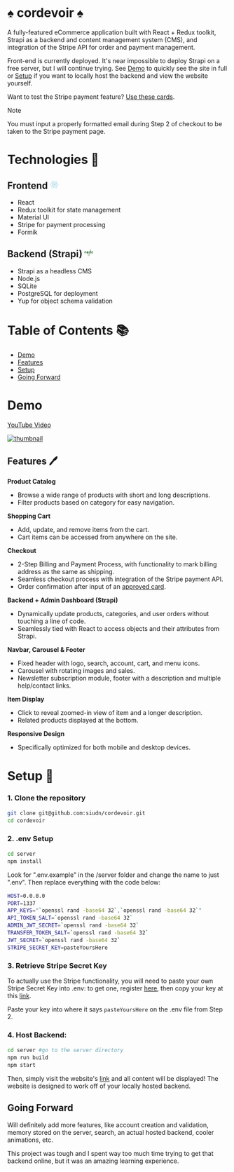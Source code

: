 # ♠️ cordevoir ♠️

A fully-featured eCommerce application built with React + Redux toolkit, Strapi as a backend and content management system (CMS), and integration of the Stripe API for order and payment management.

Front-end is currently deployed. It's near impossible to deploy Strapi on a free server, but I will continue trying. See [Demo](#demo) to quickly see the site in full or [Setup](#-setup-) if you want to locally host the backend and view the website yourself.

Want to test the Stripe payment feature? [Use these cards](https://stripe.com/docs/testing#cards).

> [!NOTE]
> You must input a properly formatted email during Step 2 of checkout to be taken to the Stripe payment page.
> <br>

# Technologies 🤖

## **Frontend** <img src="/client/src/assets/icons/react.svg" alt="React Icon" width="20" height="20">

- React
- Redux toolkit for state management
- Material UI
- Stripe for payment processing
- Formik

## **Backend (Strapi)** <img src="/client/src/assets/icons/node.svg" alt="Node Icon" width="20" height="20">

- Strapi as a headless CMS
- Node.js
- SQLite
- PostgreSQL for deployment
- Yup for object schema validation
  <br>

# Table of Contents 📚

- [Demo](#demo)
- [Features](#-features-🖊)
- [Setup](#-setup-)
- [Going Forward](#going-forward)
  <br>

# Demo

[YouTube Video](https://www.youtube.com/watch?v=fbgtzejDUFc&ab_channel=ShadmanUddin)

[![thumbnail](https://img.youtube.com/vi/fbgtzejDUFc/0.jpg)](https://www.youtube.com/watch?v=fbgtzejDUFc&ab_channel=ShadmanUddin)

## Features 🖊️

**Product Catalog**

- Browse a wide range of products with short and long descriptions.
- Filter products based on category for easy navigation.

**Shopping Cart**

- Add, update, and remove items from the cart.
- Cart items can be accessed from anywhere on the site.

**Checkout**

- 2-Step Billing and Payment Process, with functionality to mark billing address as the same as shipping.
- Seamless checkout process with integration of the Stripe payment API.
- Order confirmation after input of an [approved card](https://stripe.com/docs/testing#cards).

**Backend + Admin Dashboard (Strapi)**

- Dynamically update products, categories, and user orders without touching a line of code.
- Seamlessly tied with React to access objects and their attributes from Strapi.

**Navbar, Carousel & Footer**

- Fixed header with logo, search, account, cart, and menu icons.
- Carousel with rotating images and sales.
- Newsletter subscription module, footer with a description and multiple help/contact links.

**Item Display**

- Click to reveal zoomed-in view of item and a longer description.
- Related products displayed at the bottom.

**Responsive Design**

- Specifically optimized for both mobile and desktop devices.
  <br>

# Setup 📝

### 1. Clone the repository

```bash
git clone git@github.com:siudn/cordevoir.git
cd cordevoir
```

### 2. **.env Setup**

```bash
cd server
npm install
```

Look for ".env.example" in the /server folder and change the name to just ".env". Then replace everything with the code below:

```bash
HOST=0.0.0.0
PORT=1337
APP_KEYS="`openssl rand -base64 32`,`openssl rand -base64 32`"
API_TOKEN_SALT=`openssl rand -base64 32`
ADMIN_JWT_SECRET=`openssl rand -base64 32`
TRANSFER_TOKEN_SALT=`openssl rand -base64 32`
JWT_SECRET=`openssl rand -base64 32`
STRIPE_SECRET_KEY=pasteYoursHere
```

### 3. **Retrieve Stripe Secret Key**

To actually use the Stripe functionality, you will need to paste your own Stripe Secret Key into .env: to get one, register [here](https://dashboard.stripe.com/register), then copy your key at this [link](https://dashboard.stripe.com/register).

Paste your key into where it says `pasteYoursHere` on the .env file from Step 2.

### 4. **Host Backend:**

```bash
cd server #go to the server directory
npm run build
npm start
```

Then, simply visit the website's [link](https://cordevoir.vercel.app/) and all content will be displayed! The website is designed to work off of your locally hosted backend.
<br>

## Going Forward

Will definitely add more features, like account creation and validation, memory stored on the server, search, an actual hosted backend, cooler animations, etc.

This project was tough and I spent way too much time trying to get that backend online, but it was an amazing learning experience.
